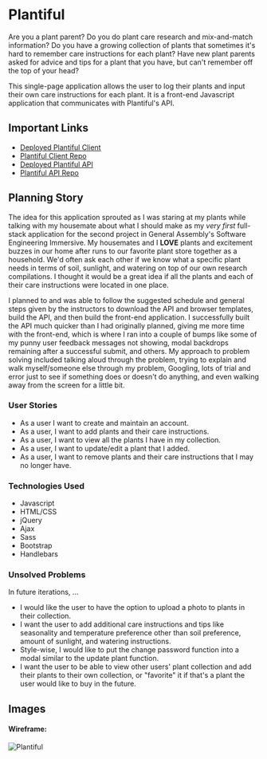 # Plantiful

Are you a plant parent? Do you do plant care research and mix-and-match information? Do you have a growing collection of plants that sometimes it's hard to remember care instructions for each plant? Have new plant parents asked for advice and tips for a plant that you have, but can't remember off the top of your head?

This single-page application allows the user to log their plants and input their own care instructions for each plant. It is a front-end Javascript application that communicates with Plantiful's API.

## Important Links

- [Deployed Plantiful Client](https://fionabeatricewong.github.io/plantiful-client/)
- [Plantiful Client Repo](https://github.com/fionabeatricewong/plantiful-client)
- [Deployed Plantiful API](https://morning-lake-31674.herokuapp.com)
- [Plantiful API Repo](https://github.com/fionabeatricewong/plantiful-api)

## Planning Story

The idea for this application sprouted as I was staring at my plants while talking with my housemate about what I should make as my *very first* full-stack application for the second project in General Assembly's Software Engineering Immersive. My housemates and I **LOVE** plants and excitement buzzes in our home after runs to our favorite plant store together as a household. We'd often ask each other if we know what a specific plant needs in terms of soil, sunlight, and watering on top of our own research compilations. I thought it would be a great idea if all the plants and each of their care instructions were located in one place.

I planned to and was able to follow the suggested schedule and general steps given by the instructors to download the API and browser templates, build the API, and then build the front-end application. I successfully built the API much quicker than I had originally planned, giving me more time with the front-end, which is where I ran into a couple of bumps like some of my punny user feedback messages not showing, modal backdrops remaining after a successful submit, and others. My approach to problem solving included talking aloud through the problem, trying to explain and walk myself/someone else through my problem, Googling, lots of trial and error just to see if something does or doesn't do anything, and even walking away from the screen for a little bit. 

### User Stories

- As a user I want to create and maintain an account.
- As a user, I want to add plants and their care instructions.
- As a user, I want to view all the plants I have in my collection.
- As a user, I want to update/edit a plant that I added.
- As a user, I want to remove plants and their care instructions that I may no longer have.

### Technologies Used

- Javascript
- HTML/CSS
- jQuery
- Ajax
- Sass
- Bootstrap
- Handlebars

### Unsolved Problems

In future iterations, ...

- I would like the user to have the option to upload a photo to plants in their collection.
- I want the user to add additional care instructions and tips like seasonality and temperature preference other than soil preference, amount of sunlight, and watering instructions.
- Style-wise, I would like to put the change password function into a modal similar to the update plant function.
- I want the user to be able to view other users' plant collection and add their plants to their own collection, or "favorite" it if that's a plant the user would like to buy in the future.

## Images

#### Wireframe:
![Plantiful](https://imgur.com/g0Drrzr)
